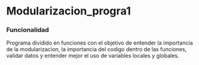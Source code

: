 # Modularizacion_progra1

### Funcionalidad
Programa dividido en funciones con el objetivo de entender la importancia de la modularizacion, la importancia del codigo dentro de las funciones, 
validar datos y entender mejor el uso de variables locales y globales.